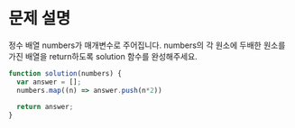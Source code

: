# 문제 설명

정수 배열 numbers가 매개변수로 주어집니다. numbers의 각 원소에 두배한 원소를 가진 배열을 return하도록 solution 함수를 완성해주세요.

``` javascript
function solution(numbers) {
  var answer = [];
  numbers.map((n) => answer.push(n*2))
  
  return answer;
}
```